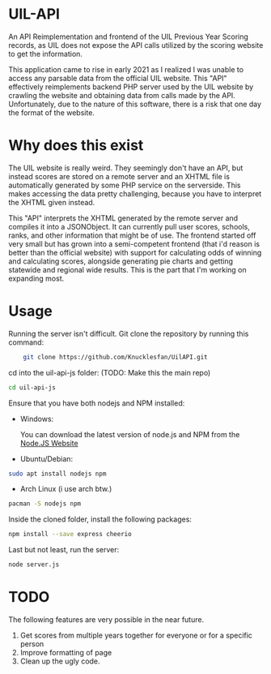 # UIL-API

An API Reimplementation and frontend of the UIL Previous Year Scoring records, as UIL does not expose the API calls utilized by the scoring website to get the information.

This application came to rise in early 2021 as I realized I was unable to access any parsable data from the official UIL website. This "API" effectively reimplements backend PHP server used by the UIL website by crawling the website and obtaining data from calls made by the API. Unfortunately, due to the nature of this software, there is a risk that one day the format of the website.

# Why does this exist
The UIL website is really weird. They seemingly don't have an API, but instead scores are stored on a remote server and an XHTML file is automatically generated by some PHP service on the serverside. This makes accessing the data pretty challenging, because you have to interpret the XHTML given instead.

This "API" interprets the XHTML generated by the remote server and compiles it into a JSONObject. It can currently pull user scores, schools, ranks, and other information that might be of use. The frontend started off very small but has grown into a semi-competent frontend (that i'd reason is better than the official website) with support for calculating odds of winning and calculating scores, alongside generating pie charts and getting statewide and regional wide results. This is the part that I'm working on expanding most.
# Usage
Running the server isn't difficult. Git clone the repository by running this command:
```bash
    git clone https://github.com/Knucklesfan/UilAPI.git
   ```
   cd into the uil-api-js folder: (TODO: Make this the main repo)
   
  ```bash
  cd uil-api-js
  ```
Ensure that you have both nodejs and NPM installed:
- Windows: 

    You can download the latest version of node.js and NPM from the [Node.JS Website](https://nodejs.org/en/download/)

 - Ubuntu/Debian:
 ```bash
 sudo apt install nodejs npm
```
 - Arch Linux (i use arch btw.)
```bash
pacman -S nodejs npm
```
Inside the cloned folder, install the following packages:
```bash
npm install --save express cheerio
```
Last but not least, run the server:
```bash
node server.js
```
# TODO
The following features are very possible in the near future.

 1. Get scores from multiple years together for everyone or for a specific person
 2. Improve formatting of page
 3. Clean up the ugly code.
